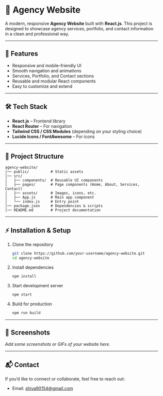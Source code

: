 # 🚀 Agency Website

A modern, responsive **Agency Website** built with **React.js**.
This project is designed to showcase agency services, portfolio, and contact information in a clean and professional way.

---

## 📌 Features

* Responsive and mobile-friendly UI
* Smooth navigation and animations
* Services, Portfolio, and Contact sections
* Reusable and modular React components
* Easy to customize and extend

---

## 🛠️ Tech Stack

* **React.js** – Frontend library
* **React Router** – For navigation
* **Tailwind CSS / CSS Modules** (depending on your styling choice)
* **Lucide Icons / FontAwesome** – For icons

---

## 📂 Project Structure

```
agency-website/
│── public/          # Static assets
│── src/
│   ├── components/  # Reusable UI components
│   ├── pages/       # Page components (Home, About, Services, Contact)
│   ├── assets/      # Images, icons, etc.
│   ├── App.js       # Main app component
│   └── index.js     # Entry point
│── package.json     # Dependencies & scripts
│── README.md        # Project documentation
```

---

## ⚡ Installation & Setup

1. Clone the repository

   ```bash
   git clone https://github.com/your-username/agency-website.git
   cd agency-website
   ```

2. Install dependencies

   ```bash
   npm install
   ```

3. Start development server

   ```bash
   npm start
   ```

4. Build for production

   ```bash
   npm run build
   ```

---

## 📸 Screenshots

*Add some screenshots or GIFs of your website here.*

---

## 📬 Contact

If you’d like to connect or collaborate, feel free to reach out:

* Email: [shiva90154@gmail.com](mailto:shiva90154@gmail.com)
